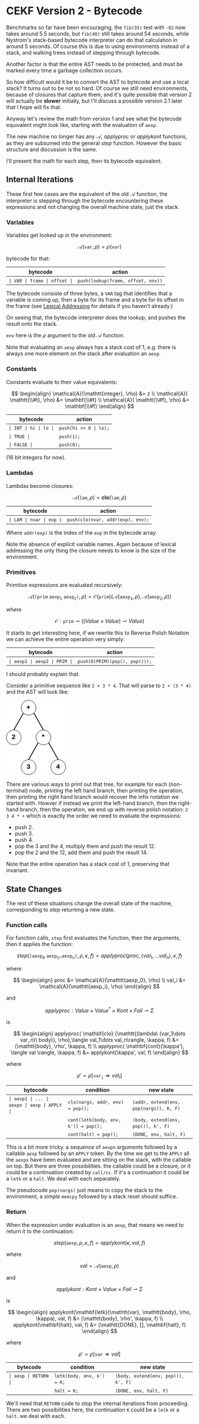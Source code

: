 # CEKF Version 2 - Bytecode

Benchmarks so far have been encouraging, the `fib(35)` test with `-O2` now
takes around 5.5 seconds, but `fib(40)` still takes around 54 seconds,
while Nystrom's stack-based bytecode interpreter can do that calculation
in around 5 seconds. Of course this is due to using environments instead of
a stack, and walking trees instead of stepping through bytecode.

Another factor is that the entire AST needs to be protected, and must be
marked every time a garbage collection occurs.

So how difficult would it be to convert the AST to bytecode and use
a local stack? It turns out to be not so hard. Of course we still need
environments, because of closures that capture them, and it's quite
possible that version 2 will actually be **slower** initially, but
I'll discuss a possible version 2.1 later that I hope will fix that.

Anyway let's review the math from version 1 and see what the bytecode
equivalent might look like, starting with the evaluation of `aexp`.

The new machine no longer has any $\mathcal{A}$, $applyproc$ or
$applykont$ functions, as they are subsumed into the general $step$ function.
However the basic structure and discussion is the same.

I'll present the math for each step, then its bytecode equivalent.

## Internal Iterations

These first few cases are the equivalent of the old $\mathcal{A}$ function,
the interpreter is stepping through the bytecode encountering these expressions
and not changing the overall machine state, just the stack.

### Variables

Variables get looked up in the environment:

$$
\mathcal{A} (\mathtt{var}, \rho) = \rho(\mathtt{var})
$$


bytecode for that:

| bytecode | action |
|----------|--------|
`\| VAR \| frame \| offset \|` | `push(lookup(frame, offset, env))` |


The bytecode consiste of three bytes, a `VAR` tag that identifies that a variable is coming
up, then a byte for its frame and a byte for its offset in the frame (see [Lexical
Addressing](LEXICAL_ADDRESSING.md) for details if you haven't already.)

On seeing that, the bytecode interpreter does the lookup, and pushes the result onto the stack.

`env` here is the $\rho$ argument to the old $\mathcal{A}$ function.

Note that evaluating an `aexp` always has a stack cost of 1, e.g. there
is always one more element on the stack after evaluation an `aexp`.

### Constants

Constants evaluate to their value equivalents:

$$
\begin{align}
\mathcal{A}(\mathtt{integer}, \rho) &= z
\\
\mathcal{A}( \mathtt{\\#t}, \rho) &=  \mathbf{\\#t}
\\
\mathcal{A}( \mathtt{\\#f}, \rho) &=  \mathbf{\\#f}
\end{align}
$$

| bytecode | action |
|----------|--------|
| `\| INT \| hi \| lo \|` | `push(hi << 8 \| lo);` |
| `\| TRUE \|` | `push(1);` |
| `\| FALSE \|` | `push(0);` |

(16 bit integers for now).

### Lambdas

Lambdas become closures:

$$
\mathcal{A}(\mathtt{lam}, \rho) = \mathbf{clo}(\mathtt{lam}, \rho)
$$

| bytecode | action |
|----------|--------|
| `\| LAM \| nvar \| exp \|` | `push(clo(nvar, addr(exp), env);` |

Where `addr(exp)` is the index of the `exp` in the bytecode array.

Note the absence of explicit variable names. Again because of
lexical addressing the only thing the closure needs to know is the size
of the environment.

### Primitives

Primitive expressions are evaluated recursively:

$$
\mathcal{A}(\mathtt{(prim\ aexp_1\ aexp_2)}, \rho) =
  \mathcal{O}(\mathtt{prim})(\mathcal{A}(\mathtt{aexp_1}, \rho),
    \mathcal{A}(\mathtt{aexp_2}, \rho))
$$

where

$$
\mathcal{O} : \mathtt{prim} \rightharpoonup ((Value \times Value) \rightharpoonup Value)
$$

It starts to get interesting here, if we rewrite this to Reverse Polish
Notation we can achieve the entire operation very simply:

| bytecode | action |
|----------|--------|
| `\| aexp1 \| aexp2 \| PRIM \|` | `push(O(PRIM)(pop(), pop()));` |

I should probably explain that.

Consider a primitive sequence like `2 + 3 * 4`. That will parse to
`2 + (3 * 4)` and the AST will look like:

![AST](parse-tree.png)

There are various ways to print out that tree, for example for each
(non-terminal) node, printing the left hand branch, then printing the
operation, then printing the right hand branch would recover the infix
notation we started with. Howver if instead we print the left-hand
branch, then the right-hand branch, then the operation, we end up with
reverse polish notation: `2 3 4 * +` which is exactly the order we need
to evaluate the expressions:

* push 2.
* push 3.
* push 4.
* pop the 3 and the 4, multiply them and push the result 12.
* pop the 2 and the 12, add them and push the result 14.

Note that the entire operation has a stack cost of 1, preserving
that invariant.

## State Changes

The rest of these situations change the overall state of the machine, corresponding to
$step$ returning a new state.

### Function calls

For function calls, `step` first evaluates the function,
then the arguments, then it applies the function:

$$
step(\mathtt{(aexp_0\ aexp_1\dots aexp_n)}, \rho, \kappa, f) = applyproc(proc,\langle val_1,\dots val_n\rangle, \kappa, f)
$$

where

$$
\begin{align}
proc &= \mathcal{A}(\mathtt{aexp_0}, \rho)
\\
val_i &= \mathcal{A}(\mathtt{aexp_i}, \rho)
\end{align}
$$

and

$$
applyproc : Value \times Value^* \times Kont \times Fail \rightharpoonup \Sigma
$$

is

$$
\begin{align}
applyproc( \mathbf{clo} (\mathtt{(lambda\ (var_1\dots var_n)\ body)}, \rho),\langle val_1\dots val_n\rangle, \kappa, f) &=
(\mathtt{body}, \rho', \kappa, f)
\\
applyproc( \mathbf{cont}(\kappa'), \langle val \rangle, \kappa, f) &= applykont(\kappa', val, f)
\end{align}
$$

where

$$
\rho' = \rho[\mathtt{var_i} \Rightarrow val_i]
$$


| bytecode | condition | new state |
|----------|-----------|--------|
| `\| aexp1 \| ... \| aexpn \| aexp \| APPLY \|` | `clo(nargs, addr, env) = pop();` | `(addr, extend(env, pop(nargs)), K, F)` |
|  | `cont(letk(body, env, k')) = pop();` | `(body, extend(env, pop()), k', F)` |
| | `cont(halt) = pop();` | `(DONE, env, halt, F)` |

This is a bit more tricky. a sequence of `aexpn` arguments followed by a callable `aexp` followed by an `APPLY` token.
By the time we get to the `APPLY` all the `aexpx` have been evaluated and are sitting on the stack, with the
callable on top. But there are three possibilities. the callable could be a closure,
or it could be a continuation created by `call/cc`. If it's a continuation it could be a `letk` or a `halt`.
We deal with each separately.

The pseudocode `pop(nargs)` just means to copy the stack to the environment, a simple `memcpy` followed by a stack reset should suffice.

### Return

When the expression under evaluation is an `aexp`, that means we need
to return it to the continuation:

$$
step(\mathtt{aexp}, \rho, \kappa, f) = applykont(\kappa, val, f)
$$

where

$$
val = \mathcal{A}(\mathtt{aexp}, \rho)
$$

and

$$
applykont: Kont \times Value \times Fail \rightharpoonup \Sigma
$$

is

$$
\begin{align}
applykont(\mathbf{letk}(\mathtt{var}, \mathtt{body}, \rho, \kappa), val, f) &= (\mathtt{body}, \rho', \kappa, f)
\\
applykont(\mathbf{halt}, val, f) &= (\mathtt{DONE}, [], \mathbf{halt}, f)
\end{align}
$$

where

$$
\rho' = \rho[\mathtt{var} \Rightarrow val]
$$

| bytecode | condition | new state |
|----------|-----------|--------|
| `\| aexp \| RETURN \|` | `letk(body, env, k') = K;` | `(body, extend(env, pop()), k', F)` |
|  | `halt = K;` | `(DONE, env, halt, F)` |

We'll need that `RETURN` code to stop the internal iterations from proceeding.
There are two possibilities here, the continuation `K` could be a `letk` or a `halt`.
we deal with each.
